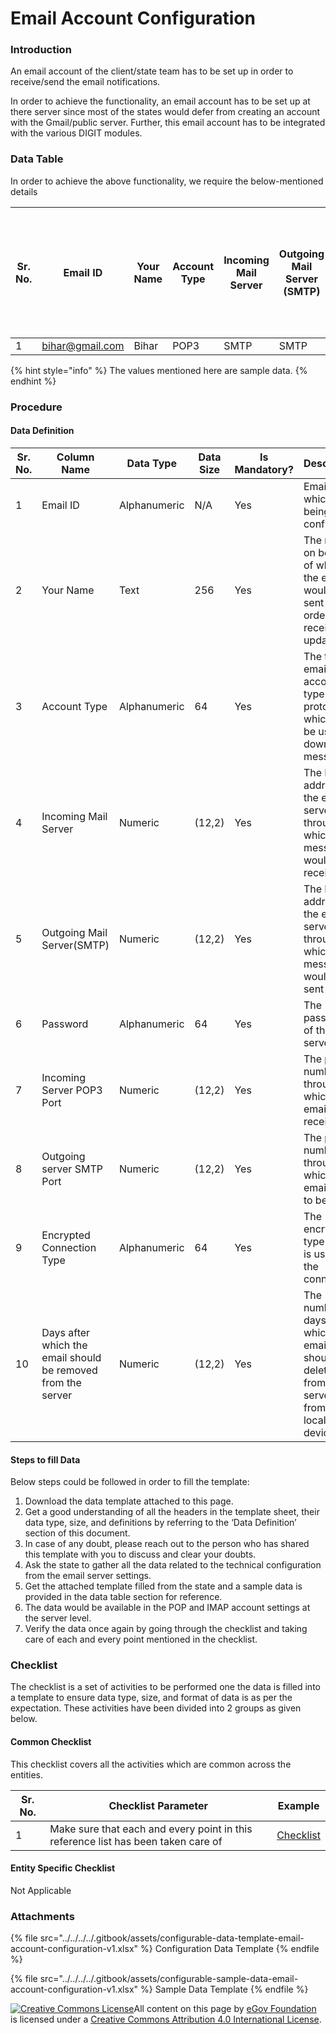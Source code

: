 # Email Account Configuration

### Introduction

An email account of the client/state team has to be set up in order to receive/send the email notifications.

In order to achieve the functionality, an email account has to be set up at there server since most of the states would defer from creating an account with the Gmail/public server. Further, this email account has to be integrated with the various DIGIT modules.

### Data Table

In order to achieve the above functionality, we require the below-mentioned details

| Sr. No. | Email ID                                  | Your Name | Account Type | Incoming Mail Server | Outgoing Mail Server (SMTP) | Password | Incoming Server POP3 Port | Outgoing server SMTP Port | Encrypted Connection Type | Days after which the email should be removed from the server |
| ------- | ----------------------------------------- | --------- | ------------ | -------------------- | --------------------------- | -------- | ------------------------- | ------------------------- | ------------------------- | ------------------------------------------------------------ |
| 1       | [bihar@gmail.com](mailto:bihar@gmail.com) | Bihar     | POP3         | SMTP                 | SMTP                        | \*\*\*\* | 192.172.82.12             | 192.172.82.12             | Auto                      | 14                                                           |

{% hint style="info" %}
The values mentioned here are sample data.
{% endhint %}

### Procedure

#### Data Definition

| Sr. No. | Column Name                                                  | Data Type    | Data Size | Is Mandatory? | Description                                                                                            |
| ------- | ------------------------------------------------------------ | ------------ | --------- | ------------- | ------------------------------------------------------------------------------------------------------ |
| 1       | Email ID                                                     | Alphanumeric | N/A       | Yes           | Email id which is being configured                                                                     |
| 2       | Your Name                                                    | Text         | 256       | Yes           | The name on behalf of which the email would be sent in order to receive the updates                    |
| 3       | Account Type                                                 | Alphanumeric | 64        | Yes           | The type of email account type protocol which will be used to download messages                        |
| 4       | Incoming Mail Server                                         | Numeric      | (12,2)    | Yes           | The IP address of the email server through which messages would be received                            |
| 5       | Outgoing Mail Server(SMTP)                                   | Numeric      | (12,2)    | Yes           | The IP address of the email server through which messages would be sent                                |
| 6       | Password                                                     | Alphanumeric | 64        | Yes           | The password of the email server                                                                       |
| 7       | Incoming Server POP3 Port                                    | Numeric      | (12,2)    | Yes           | The port number through which the emails are received                                                  |
| 8       | Outgoing server SMTP Port                                    | Numeric      | (12,2)    | Yes           | The port number through which the emails are to be sent                                                |
| 9       | Encrypted Connection Type                                    | Alphanumeric | 64        | Yes           | The encryption type which is used for the connection                                                   |
| 10      | Days after which the email should be removed from the server | Numeric      | (12,2)    | Yes           | The number of days after which the email should be deleted from the server (not from the local device) |

#### Steps to fill Data

Below steps could be followed in order to fill the template:

1. Download the data template attached to this page.
2. Get a good understanding of all the headers in the template sheet, their data type, size, and definitions by referring to the ‘Data Definition’ section of this document.
3. In case of any doubt, please reach out to the person who has shared this template with you to discuss and clear your doubts.
4. Ask the state to gather all the data related to the technical configuration from the email server settings.
5. Get the attached template filled from the state and a sample data is provided in the data table section for reference.
6. The data would be available in the POP and IMAP account settings at the server level.
7. Verify the data once again by going through the checklist and taking care of each and every point mentioned in the checklist.

### Checklist

The checklist is a set of activities to be performed one the data is filled into a template to ensure data type, size, and format of data is as per the expectation. These activities have been divided into 2 groups as given below.

#### Common Checklist

This checklist covers all the activities which are common across the entities.

| Sr. No. | Checklist Parameter                                                               | Example                                                    |
| ------- | --------------------------------------------------------------------------------- | ---------------------------------------------------------- |
| 1       | Make sure that each and every point in this reference list has been taken care of | [Checklist](../../module-setup/common-config/checklist.md) |

#### Entity Specific Checklist

Not Applicable

### Attachments

{% file src="../../../../.gitbook/assets/configurable-data-template-email-account-configuration-v1.xlsx" %}
Configuration Data Template
{% endfile %}

{% file src="../../../../.gitbook/assets/configurable-sample-data-email-account-configuration-v1.xlsx" %}
Sample Data Template
{% endfile %}

[![Creative Commons License](https://i.creativecommons.org/l/by/4.0/80x15.png)](http://creativecommons.org/licenses/by/4.0/)All content on this page by [eGov Foundation ](https://egov.org.in/)is licensed under a [Creative Commons Attribution 4.0 International License](http://creativecommons.org/licenses/by/4.0/).
